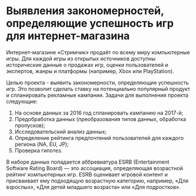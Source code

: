 # Выявления закономерностей, определяющие успешность игр для интернет-магазина

Интернет-магазине «Стримчик» продаёт по всему миру компьютерные игры. Для каждой игры из открытых источников доступны исторические данные о продажах игр, оценки пользователей и экспертов, жанры и платформы (например, Xbox или PlayStation).

Целью проекта - выявить закономерности, определяющие успешность игр. Это позволит сделать ставку на потенциально популярный продукт и спланировать рекламные кампании.
Задачи для выполнения проекта следующие:
1. На основе данных за 2016 год спланировать кампанию на 2017-й;
2. Предобработка данных (преобразования типов данных, обработка пропусков);
3. Исследовательский анализ данных;
4. Определение рейтинга предпочтений пользователей для каждого региона (NA, EU, JP);
5. Проверка гипотез.

В наборе данных попадается аббревиатура ESRB (Entertainment Software Rating Board) — это ассоциация, определяющая возрастной рейтинг компьютерных игр. ESRB оценивает игровой контент и присваивает ему подходящую возрастную категорию, например, «Для взрослых», «Для детей младшего возраста» или «Для подростков».